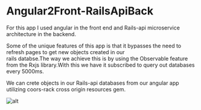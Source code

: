 # Angular2Front-RailsApiBack

For this app I used angular in the front end and Rails-api microservice architecture in the backend.  

Some of the unique features of this app is that it bypasses the need to refresh pages to get new objects created in our  
rails databse.The way we achieve this is by using the Observable feature from the Rxjs library.With this we have it subscribed
to query out databases every 5000ms.  

We can crete objects in our Rails-api databases from our angular app utilizing coors-rack cross origin resources gem.

![alt](https://github.com/DaniVSainz/Angular2Front-RailsApiBack/blob/master/freelance.gif)
